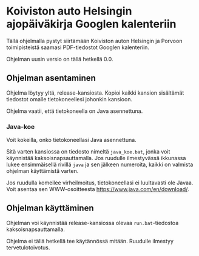 # Koiviston auto Helsingin ajopäiväkirja Googlen kalenteriin

Tällä ohjelmalla pystyt siirtämään Koiviston auton Helsingin ja Porvoon 
toimipisteistä saamasi PDF-tiedostot Googlen kalenteriin.

Ohjelman uusin versio on tällä hetkellä 0.0.

## Ohjelman asentaminen

Ohjelma löytyy yltä, release-kansiosta. Kopioi kaikki kansion sisältämät 
tiedostot omalle tietokoneellesi johonkin kansioon.

Ohjelma vaatii, että tietokoneella on Java asennettuna.

### Java-koe

Voit kokeilla, onko tietokoneellasi Java asennettuna.

Sitä varten kansiossa on tiedosto nimeltä ``java_koe.bat``, jonka voit 
käynnistää kaksoisnapsauttamalla. Jos ruudulle ilmestyvässä ikkunassa lukee
ensimmäisellä rivillä ``java`` ja sen jälkeen numeroita, kaikki on valmista 
ohjelman käyttämistä varten.

Jos ruudulla komeilee virheilmoitus, tietokoneellasi ei luultavasti ole
Javaa. Voit asentaa sen WWW-osoitteesta https://www.java.com/en/download/.

## Ohjelman käyttäminen

Ohjelman voi käynnistää release-kansiossa olevaa ``run.bat``-tiedostoa
kaksoisnapsauttamalla.

Ohjelma ei tällä hetkellä tee käytännössä mitään. Ruudulle ilmestyy 
tervetulotoivotus.